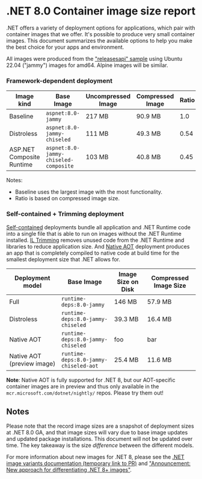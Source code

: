 # .NET 8.0 Container image size report

.NET offers a variety of deployment options for applications, which pair with container images that we offer. It's possible to produce very small container images. This document summarizes the available options to help you make the best choice for your apps and environment.

All images were produced from the ["releasesapi" sample](https://github.com/dotnet/dotnet-docker/tree/main/samples/releasesapi) using Ubuntu 22.04 ("jammy") images for amd64. Alpine images will be similar.

### Framework-dependent deployment

| Image kind | Base Image | Uncompressed Image  | Compressed Image | Ratio |
| --- | --- |--- | --- | --- |
| Baseline | `aspnet:8.0-jammy`| 217 MB | 90.9 MB | 1.0 |
| Distroless | `aspnet:8.0-jammy-chiseled`| 111 MB | 49.3 MB | 0.54 |
| ASP.NET Composite Runtime | `aspnet:8.0-jammy-chiseled-composite`| 103 MB | 40.8 MB | 0.45 |

Notes:

- Baseline uses the largest image with the most functionality.
- Ratio is based on compressed image size.

### Self-contained + Trimming deployment

[Self-contained](https://learn.microsoft.com/en-us/dotnet/core/deploying/#publish-self-contained) deployments bundle all application and .NET Runtime code into a single file that is able to run on images without the .NET Runtime installed.
[IL Trimming](https://learn.microsoft.com/en-us/dotnet/core/deploying/trimming/trim-self-contained) removes unused code from the .NET Runtime and libraries to reduce application size.
And [Native AOT](https://learn.microsoft.com/en-us/dotnet/core/deploying/native-aot/) deployment produces an app that is completely compiled to native code at build time for the smallest deployment size that .NET allows for.

| Deployment model | Base Image | Image Size on Disk | Compressed Image Size |
| --- | --- |--- | --- |
| Full | `runtime-deps:8.0-jammy` | 146 MB | 57.9 MB |
| Distroless | `runtime-deps:8.0-jammy-chiseled`| 39.3 MB | 16.4 MB |
| Native AOT | `runtime-deps:8.0-jammy-chiseled`| foo | bar |
| Native AOT (preview image) | `runtime-deps:8.0-jammy-chiseled-aot`| 25.4 MB | 11.6 MB |

**Note**: Native AOT is fully supported for .NET 8, but our AOT-specific container images are in preview and thus only available in the `mcr.microsoft.com/dotnet/nightly/` repos. Please try them out!

## Notes

Please note that the record image sizes are a snapshot of deployment sizes at .NET 8.0 GA, and that image sizes will vary due to base image updates and updated package installations. This document will not be updated over time. The key takeaway is the size *difference* between the different models.

For more information about new images for .NET 8, please see the [.NET image variants documentation (temporary link to PR)](https://github.com/dotnet/dotnet-docker/pull/4979) and ["Announcement: New approach for differentiating .NET 8+ images"](https://github.com/dotnet/dotnet-docker/discussions/4821).
